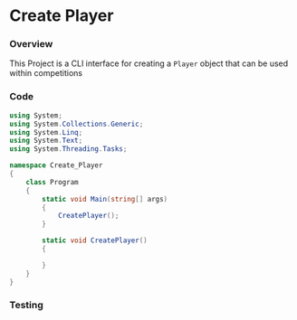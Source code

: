# Create Player

### Overview

This Project is a CLI interface for creating a `Player` object that can be used within competitions

### Code

``` csharp
using System;
using System.Collections.Generic;
using System.Linq;
using System.Text;
using System.Threading.Tasks;

namespace Create_Player
{
    class Program
    {
        static void Main(string[] args)
        {
            CreatePlayer();
        }

        static void CreatePlayer()
        {

        }
    }
}

```
### Testing
